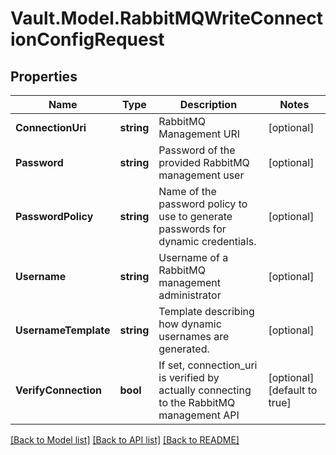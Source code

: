 # Vault.Model.RabbitMQWriteConnectionConfigRequest

## Properties

Name | Type | Description | Notes
------------ | ------------- | ------------- | -------------
**ConnectionUri** | **string** | RabbitMQ Management URI | [optional] 
**Password** | **string** | Password of the provided RabbitMQ management user | [optional] 
**PasswordPolicy** | **string** | Name of the password policy to use to generate passwords for dynamic credentials. | [optional] 
**Username** | **string** | Username of a RabbitMQ management administrator | [optional] 
**UsernameTemplate** | **string** | Template describing how dynamic usernames are generated. | [optional] 
**VerifyConnection** | **bool** | If set, connection_uri is verified by actually connecting to the RabbitMQ management API | [optional] [default to true]


[[Back to Model list]](../README.md#documentation-for-models) [[Back to API list]](../README.md#documentation-for-api-endpoints) [[Back to README]](../README.md)

